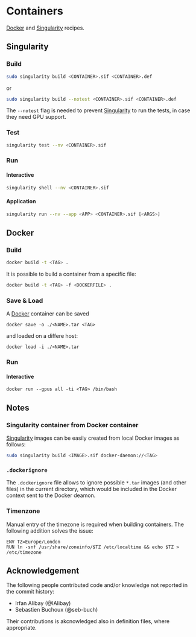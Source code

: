 # Containers

[Docker](https://www.docker.com/) and [Singularity](https://sylabs.io/singularity/) recipes.

## Singularity

### Build

```bash
sudo singularity build <CONTAINER>.sif <CONTAINER>.def
```

or

```bash
sudo singularity build --notest <CONTAINER>.sif <CONTAINER>.def
```

The `--notest` flag is needed to prevent  [Singularity](https://sylabs.io/singularity/) to run the tests, in case they need GPU support.

### Test

```bash
singularity test --nv <CONTAINER>.sif
```

### Run

#### Interactive

```bash
singularity shell --nv <CONTAINER>.sif
```

#### Application

```bash
singularity run --nv --app <APP> <CONTAINER>.sif [<ARGS>]
```

## Docker

### Build 

```bash
docker build -t <TAG> .
```

It is possible to build a container from a specific file:

```bash
docker build -t <TAG> -f <DOCKERFILE> .
```

### Save & Load

A [Docker](https://www.docker.com/) container can be saved

```
docker save -o ./<NAME>.tar <TAG>
```

and loaded on a differe host:

```
docker load -i ./<NAME>.tar
```

### Run

#### Interactive

```
docker run --gpus all -ti <TAG> /bin/bash
```

## Notes

### Singularity container from Docker container

[Singularity](https://sylabs.io/singularity/) images can be easily created from local Docker images as follows:
```bash
sudo singularity build <IMAGE>.sif docker-daemon://<TAG>
```

### `.dockerignore`

The `.dockerignore` file allows to ignore possible `*.tar` images (and other files) in the current directory, which would be included in the Docker context sent to the Docker deamon.

### Timenzone

Manual entry of the timezone is required when building containers. The following addition solves the issue:

```
ENV TZ=Europe/London
RUN ln -snf /usr/share/zoneinfo/$TZ /etc/localtime && echo $TZ > /etc/timezone
```

## Acknowledgement

The following people contributed code and/or knowledge not reported in the commit history:
* Irfan Alibay (@IAlibay)
* Sebastien Buchoux (@seb-buch)

Their contributions is akcnowledged also in definition files, where appropriate.
